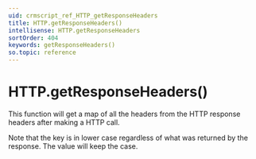 ```yaml
---
uid: crmscript_ref_HTTP_getResponseHeaders
title: HTTP.getResponseHeaders()
intellisense: HTTP.getResponseHeaders
sortOrder: 404
keywords: getResponseHeaders()
so.topic: reference
---
```


# HTTP.getResponseHeaders()

This function will get a map of all the headers from the HTTP response headers after making a HTTP call.

Note that the key is in lower case regardless of what was returned by the response. The value will keep the case.
